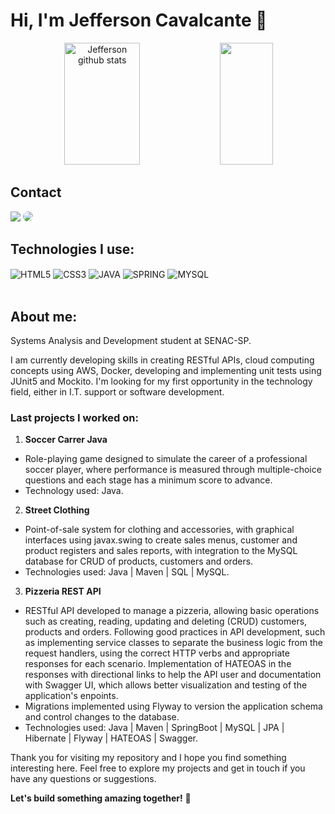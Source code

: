 # Hi, I'm Jefferson Cavalcante 👋

<div align="center">  
  <img width="49%" height="195px" src="https://github-readme-stats.vercel.app/api?username=jcavalcantee&show_icons=true&count_private=true&hide_border=true&title_color=00FFFF&icon_color=00FFFF&text_color=c9d1d9&bg_color=0d1117" alt="Jefferson github stats" /> 
  <img width="41%" height="195px" src="https://github-readme-stats.vercel.app/api/top-langs/?username=jcavalcantee&layout=compact&hide_border=true&title_color=00FFFF&text_color=c9d1d9&bg_color=0d1117" />
</div>

## Contact
<div> 
<a href = "mailto:cmp.1a.jeffersoncavalcantesilvas@gmail.com"> <img src="https://img.shields.io/badge/-Gmail-%23333?style=for-the-badge&logo=gmail&logoColor=white" target="_blank"></a>
<a href="https://www.linkedin.com/in/jeffersoncavalcante8" target="_blank"><img src="https://img.shields.io/badge/-LinkedIn-%230077B5?style=for-the-badge&logo=linkedin&logoColor=white" style="border-radius: 30px" target="_blank"></a> 
</div>

## Technologies I use:

<div style="display: inline_block">
   <img align="center" alt="HTML5" src="https://img.shields.io/badge/HTML5-E34F26?style=for-the-badge&logo=html5&logoColor=white" />
   <img align="center" alt="CSS3" src="https://img.shields.io/badge/CSS3-1572B6?style=for-the-badge&logo=css3&logoColor=white" />
   <img align="center" alt="JAVA" src="https://img.shields.io/badge/Java-ED8B00?style=for-the-badge&logo=openjdk&logoColor=white" />
   <img align="center" alt="SPRING" src="https://img.shields.io/badge/Spring-6DB33F?style=for-the-badge&logo=spring&logoColor=white" />
   <img align="center" alt="MYSQL" src="https://img.shields.io/badge/MySQL-00000F?style=for-the-badge&logo=mysql&logoColor=white" />
</div><br/>

## About me:
 Systems Analysis and Development student at SENAC-SP.    
 
 I am currently developing skills in creating RESTful APIs, cloud computing concepts using AWS, Docker, developing and implementing unit tests using JUnit5 and Mockito. I'm looking for my first opportunity in the technology field, either in I.T. support or software development.

 ### Last projects I worked on:

 1. **Soccer Carrer Java**
   - Role-playing game designed to simulate the career of a professional soccer player, where performance is measured through multiple-choice questions and each
   stage has a minimum score to advance.
   - Technology used: Java.

 2. **Street Clothing**
   - Point-of-sale system for clothing and accessories, with graphical interfaces using javax.swing to create sales menus, customer and product registers and sales reports, with            integration to the MySQL database for CRUD of products, customers and orders.
   - Technologies used: Java | Maven | SQL | MySQL.


 3. **Pizzeria REST API**
   - RESTful API developed to manage a pizzeria, allowing basic operations such as creating, reading, updating and deleting (CRUD) customers, products and orders. Following good            practices in API development, such as implementing service classes to separate the business logic from the request handlers, using the correct HTTP verbs and appropriate responses       for each scenario. Implementation of HATEOAS in the responses with directional links to help the API user and documentation with Swagger UI, which allows better visualization and        testing of the application's enpoints.
   - Migrations implemented using Flyway to version the application schema and control changes to the database.
   - Technologies used: Java | Maven | SpringBoot | MySQL | JPA | Hibernate | Flyway | HATEOAS | Swagger.

   Thank you for visiting my repository and I hope you find something interesting here. Feel free to explore my projects and get in touch if you have any questions or suggestions.

   **Let's build something amazing together!** 🚀

